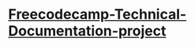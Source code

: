 # [Freecodecamp-Technical-Documentation-project](https://zenab12.github.io/Freecodecamp-Technical-Documentation-project/)
